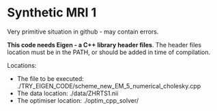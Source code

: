 # Synthetic MRI 1

Very primitive situation in github - may contain errors.

**This code needs Eigen - a C++ library header files**. The header files location must be in the PATH, or should be added in time of compilation. 

Locations: 
* The file to be executed: ./TRY_EIGEN_CODE/scheme_new_EM_5_numerical_cholesky.cpp
* The data location: ./data/ZHRTS1.nii
* The optimiser location: ./optim_cpp_solver/
